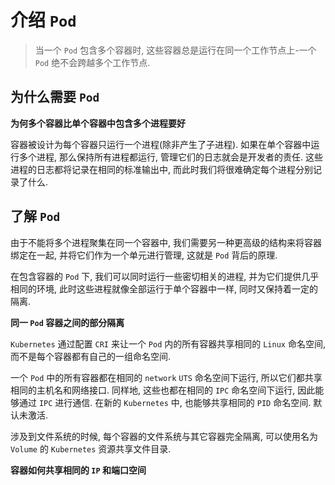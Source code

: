 # 介绍 `Pod`

> 当一个 `Pod` 包含多个容器时, 这些容器总是运行在同一个工作节点上-一个`Pod` 绝不会跨越多个工作节点.

## 为什么需要 `Pod`

**为何多个容器比单个容器中包含多个进程要好**

容器被设计为每个容器只运行一个进程(除非产生了子进程). 如果在单个容器中运行多个进程, 那么保持所有进程都运行, 管理它们的日志就会是开发者的责任. 这些进程的日志都将记录在相同的标准输出中, 而此时我们将很难确定每个进程分别记录了什么.

## 了解 `Pod`

由于不能将多个进程聚集在同一个容器中, 我们需要另一种更高级的结构来将容器绑定在一起, 并将它们作为一个单元进行管理, 这就是 `Pod` 背后的原理.

在包含容器的 `Pod` 下, 我们可以同时运行一些密切相关的进程, 并为它们提供几乎相同的环境, 此时这些进程就像全部运行于单个容器中一样, 同时又保持着一定的隔离.

**同一 `Pod` 容器之间的部分隔离**

`Kubernetes` 通过配置 `CRI` 来让一个 `Pod` 内的所有容器共享相同的 `Linux` 命名空间, 而不是每个容器都有自己的一组命名空间.

一个 `Pod` 中的所有容器都在相同的 `network` `UTS` 命名空间下运行, 所以它们都共享相同的主机名和网络接口. 同样地, 这些也都在相同的 `IPC` 命名空间下运行, 因此能够通过 `IPC` 进行通信. 在新的 `Kubernetes` 中, 也能够共享相同的 `PID` 命名空间. 默认未激活.

涉及到文件系统的时候, 每个容器的文件系统与其它容器完全隔离, 可以使用名为 `Volume` 的 `Kubernetes` 资源共享文件目录.

**容器如何共享相同的 `IP` 和端口空间**

